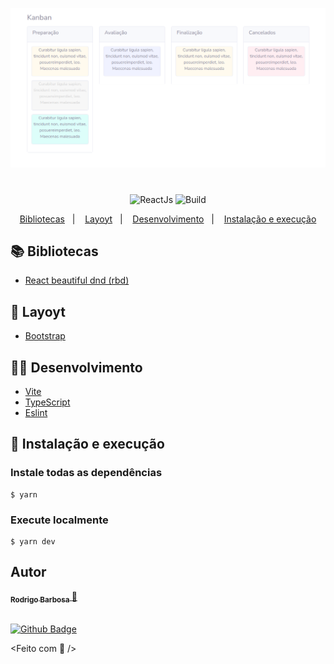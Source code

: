 <p align="center">
    <img
      alt="API Node"
      title="API Node"
      src="images/kanban.png"
    />
</p>

<h1></h1>

<p align="center">
  <img alt="ReactJs" src="https://img.shields.io/badge/ReactJs-%3E%3D%2017-green?style=flat-square" />
  <img alt="Build" src="https://img.shields.io/badge/build-passing-green?style=flat-square" />
</p>

<p align="center">
  <a href="#-bibliotecas">Bibliotecas</a>&nbsp;&nbsp;&nbsp;|&nbsp;&nbsp;&nbsp;
  <a href="#-layoyt">Layoyt</a>&nbsp;&nbsp;&nbsp;|&nbsp;&nbsp;&nbsp;
  <a href="#-desenvolvimento">Desenvolvimento</a>&nbsp;&nbsp;&nbsp;|&nbsp;&nbsp;&nbsp;
  <a href="#-Instalação-e-execução">Instalação e execução</a>
</p>


## 📚 Bibliotecas

- [React beautiful dnd (rbd)](https://github.com/atlassian/react-beautiful-dnd)


## 🎨 Layoyt
- [Bootstrap](https://getbootstrap.com/)

## 🧑‍🔧 Desenvolvimento

- [Vite](https://vitejs.dev/)
- [TypeScript](https://www.typescriptlang.org/)
- [Eslint](https://www.npmjs.com/package/eslint)

## 🧩 Instalação e execução

### Instale todas as dependências
    $ yarn

### Execute localmente
    $ yarn dev


## Autor

<a href="https://www.linkedin.com/in/rodrigo-barbosa-7a1429157/">
 <sub>
    <b>Rodrigo Barbosa</b>
 </sub>
</a>
<a href="#" title="Rocket">🚀</a>

 <br />
 <br />

[![Github Badge](https://img.shields.io/github/followers/rodrigobarbosa12?style=social&link=https://github.com/rodrigobarbosa12)](https://github.com/rodrigobarbosa12)

<Feito com 💙 />
